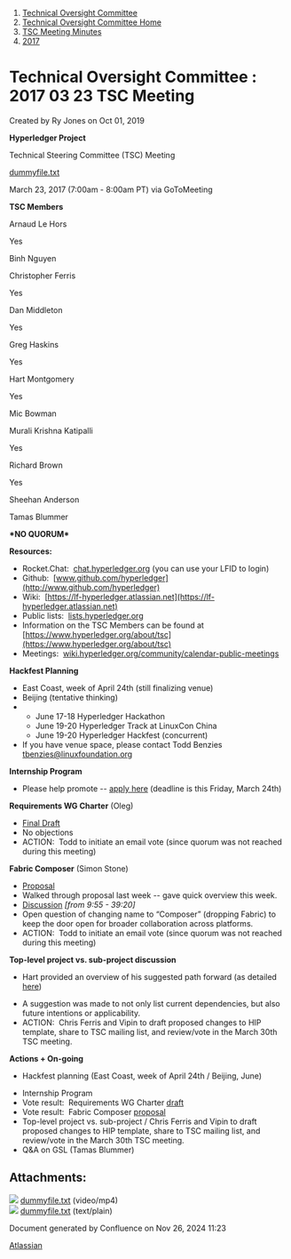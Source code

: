 1. [Technical Oversight Committee](index.html)
2. [Technical Oversight Committee Home](Technical-Oversight-Committee-Home_21430274.html)
3. [TSC Meeting Minutes](TSC-Meeting-Minutes_21448544.html)
4. [2017](2017_21448665.html)

# Technical Oversight Committee : 2017 03 23 TSC Meeting

Created by Ry Jones on Oct 01, 2019

**Hyperledger Project**

Technical Steering Committee (TSC) Meeting

[dummyfile.txt](#)

March 23, 2017 (7:00am - 8:00am PT) via GoToMeeting

**TSC Members**

Arnaud Le Hors

Yes

Binh Nguyen

Christopher Ferris

Yes

Dan Middleton

Yes

Greg Haskins

Yes

Hart Montgomery

Yes

Mic Bowman

Murali Krishna Katipalli

Yes

Richard Brown

Yes

Sheehan Anderson

Tamas Blummer

**\*NO QUORUM\***

**Resources:**

- Rocket.Chat:  [chat.hyperledger.org](http://chat.hyperledger.org/) (you can use your LFID to login)
- Github:  [www.github.com/hyperledger](http://www.github.com/hyperledger)
- Wiki:  [https://lf-hyperledger.atlassian.net](https://lf-hyperledger.atlassian.net)
- Public lists:  [lists.hyperledger.org](http://lists.hyperledger.org)
- Information on the TSC Members can be found at [https://www.hyperledger.org/about/tsc](https://www.hyperledger.org/about/tsc)
- Meetings:  [wiki.hyperledger.org/community/calendar-public-meetings](http://wiki.hyperledger.org/community/calendar-public-meetings)

**Hackfest Planning**

- East Coast, week of April 24th (still finalizing venue)
- Beijing (tentative thinking)
- - June 17-18 Hyperledger Hackathon
  - June 19-20 Hyperledger Track at LinuxCon China
  - June 19-20 Hyperledger Hackfest (concurrent)
- If you have venue space, please contact Todd Benzies [tbenzies@linuxfoundation.org](mailto:tbenzies@linuxfoundation.org)

**Internship Program**

- Please help promote -- [apply here](https://jobs.lever.co/linuxfoundation.org/7fdcecf0-70ff-453d-b436-ab48a3af327b) (deadline is this Friday, March 24th)

**Requirements WG Charter** (Oleg)

- [Final Draft](https://docs.google.com/document/d/1GJR3oLk5-JL-A1lXtFJQ2shisf0xrp4cHAM70DWDCbA/edit)
- No objections
- ACTION:  Todd to initiate an email vote (since quorum was not reached during this meeting)

**Fabric Composer** (Simon Stone)

- [Proposal](https://docs.google.com/document/d/1M1lLqIP5E2cFIwQJj-7bb-WF7_eFrQ60f9N3b78oJv4/edit)
- Walked through proposal last week -- gave quick overview this week.
- [Discussion](https://drive.google.com/file/d/0B42vMkapQi1MLTQ1WW42dDRheDg/view) *\[from 9:55 - 39:20]*
- Open question of changing name to “Composer” (dropping Fabric) to keep the door open for broader collaboration across platforms.
- ACTION:  Todd to initiate an email vote (since quorum was not reached during this meeting)

**Top-level project vs. sub-project discussion**

- Hart provided an overview of his suggested path forward (as detailed [here](https://lists.hyperledger.org/pipermail/hyperledger-tsc/2017-March/000680.html))

<!--THE END-->

- A suggestion was made to not only list current dependencies, but also future intentions or applicability.
- ACTION:  Chris Ferris and Vipin to draft proposed changes to HIP template, share to TSC mailing list, and review/vote in the March 30th TSC meeting.

**Actions + On-going**

- Hackfest planning (East Coast, week of April 24th / Beijing, June)

<!--THE END-->

- Internship Program
- Vote result:  Requirements WG Charter [draft](https://docs.google.com/document/d/1GJR3oLk5-JL-A1lXtFJQ2shisf0xrp4cHAM70DWDCbA/edit)
- Vote result:  Fabric Composer [proposal](https://docs.google.com/document/d/1M1lLqIP5E2cFIwQJj-7bb-WF7_eFrQ60f9N3b78oJv4/edit)
- Top-level project vs. sub-project / Chris Ferris and Vipin to draft proposed changes to HIP template, share to TSC mailing list, and review/vote in the March 30th TSC meeting.
- Q&amp;A on GSL (Tamas Blummer)

## Attachments:

![](images/icons/bullet_blue.gif) [dummyfile.txt](attachments/21433079/21457562.txt) (video/mp4)  
![](images/icons/bullet_blue.gif) [dummyfile.txt](attachments/21433079/21448677.txt) (text/plain)

Document generated by Confluence on Nov 26, 2024 11:23

[Atlassian](http://www.atlassian.com/)

